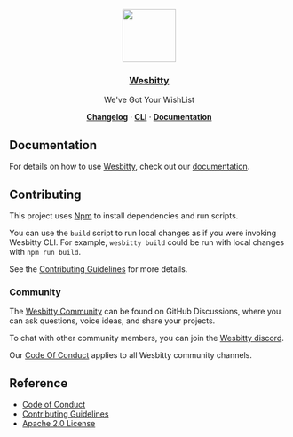 <p align="center">
  <a href="https://wesbitty.org">
    <img src="https://res.cloudinary.com/wesbitty/image/upload/v1681349717/brand/logo.png" height="96">
    <h3 align="center">Wesbitty</h3>
  </a>
</p>

<p align="center">
  We've Got Your WishList
</p>

<p align="center">
  <a href="https://wesbitty.org/brand/changelog"><strong>Changelog</strong></a> ·
  <a href="https://wesbitty.org/cli"><strong>CLI</strong></a> ·
  <a href="https://wesbitty.org/docs"><strong>Documentation</strong></a>
</p>

## Documentation

For details on how to use [Wesbitty](https://wesbitty.org), check out our [documentation](https://wesbitty.org/docs).

## Contributing

This project uses [Npm](https://npmjs.com/) to install dependencies and run scripts.

You can use the `build` script to run local changes as if you were invoking Wesbitty CLI. For example, `wesbitty build` could be run with local changes with `npm run build`.

See the [Contributing Guidelines](./CONTRIBUTING.md) for more details.

### Community

The [Wesbitty Community](https://github.com/wesbitty/wesbitty/discussions) can be found on GitHub Discussions, where you can ask questions, voice ideas, and share your projects.

To chat with other community members, you can join the [Wesbitty discord](https://discord.com).

Our [Code Of Conduct](https://github.com/wesbitty/wesbitty/blob/main/.github/CODE_OF_CONDUCT.md) applies to all Wesbitty community channels.

## Reference

- [Code of Conduct](https://github.com/wesbitty/wesbitty/blob/main/.github/CODE_OF_CONDUCT.md)
- [Contributing Guidelines](https://github.com/wesbitty/wesbitty/blob/main/CONTRIBUTING.md)
- [Apache 2.0 License](./LICENSE)
